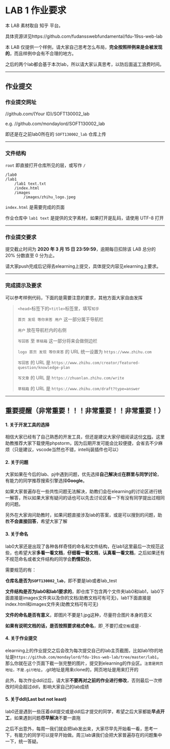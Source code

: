 LAB 1 作业要求
==========
本 LAB 素材取自 知乎 平台。

具体资源详见https://github.com/fudansswebfundamental/fdu-19ss-web-lab

本 LAB 仅提供一个样例，请大家自己思考怎么布局，**完全按照样例来是会被发现的**，而且样例中会有不合理的地方。

之后的两个lab都会基于本次lab，所以请大家认真思考，以防后面返工浪费时间。

-------------------

## 作业提交
### 作业提交网址
//github.com/(Your ID)/SOFT130002_lab

e.g. //github.com/mondaylord/SOFT130002_lab

即还是在之前lab0所在的 `SOFT130002_lab` 仓库上传

-------------------

### 文件结构
`root` 即直接打开仓库所见的层，或写作 `/`
```
/lab0
/lab1
    /lab1 text.txt
    /index.html
    /images
        /images/zhihu_logo.jpeg
```

`index.html` 是需要完成的页面

作业仓库中 `lab1 text` 是提供的文字素材，如果打开是乱码，请使用 UTF-8 打开

-------------------

### 作业提交要求
提交截止时间为 **2020 年 3 月 15 日 23:59:59**，逾期每日扣除该 LAB 总分的 20% 分数直至 0 分为止。

请大家push完成后记得去elearning上提交，具体提交内容见elearning上要求。

-------------------

### 完成提示及要求
可以参考样例代码，下面的是需要注意的要求，其他方面大家自由发挥

>`<head>`标签下的`<title>`标签里，填写`知乎`
>
>`首页 发现 等你来答 用户` 这一部分属于导航栏
> 
>`用户` 放在导航栏内的右侧
>
>`写回答` 至 `草稿箱` 这一部分将来会做侧边栏
>
>`logo 首页 发现 等你来答` 的 URL 统一设置为 `https://www.zhihu.com`
>
>`写回答` 的 URL 是 `https://www.zhihu.com/creator/featured-question/knowledge-plan`
>
>`写文章` 的 URL 是 `https://zhuanlan.zhihu.com/write`
>
>`草稿箱` 的 URL 是 `https://www.zhihu.com/draft?type=answer`

----------

## 重要提醒（非常重要！！！非常重要！！非常重要！）
#### 1. 关于开发工具的选择
相信大家已经有了自己熟悉的开发工具，但还是建议大家仔细阅读这份[文档](https://github.com/fudansswebfundamental/Docs/blob/master/%E5%BC%80%E5%8F%91%E5%B7%A5%E5%85%B7%E4%BB%8B%E7%BB%8D.md)，这里助教推荐大家下载使用phpstorm，因为后期开发可能会比较便捷，会省去不少麻烦（只是建议，vscode当然也不错，intellij装插件也可以）
#### 2. 关于问题
大家如果在今后的lab、pj中遇到问题，优先选择**自己解决**或**在群里与同学讨论**，有能力的同学推荐搜索引擎选择**Google**。

如果大家普遍存在一些共性问题无法解决，助教们会在elearning的讨论区进行统一解答，所以如果大家有疑问的话也可以先去讨论区看一下有没有同学提出过相同的问题。

另外在大家询问助教时，如果问题直接涉及lab的答案，或是可以搜到的问题，助教**不会直接回答**，希望大家了解
#### 3. 关于命名
lab0大家还是出现了各种各样奇怪的命名和文件结构，在lab1这里最后一次规范这些，也希望大家**多看一看文档**，**仔细看一看文档**，**认真看一看文档**，之后如果还有不规范命名或者文件结构的同学会**酌情扣分**。

需要规范的有：

**仓库名是否为`SOFT130002_lab`**，即不要是lab或者lab_test

**文件结构是否为lab0和lab1要求的**，即仓库下包含两个文件夹lab0和lab1，lab0下面直接是images文件夹以及你的文档(助教文档可有可无)，lab1下面直接是index.html和images文件夹(助教文档可有可无)

**文件的命名是否有意义**，即图片不要是1.jpg这种，尽量符合图片本身的意义

**如果有说明文档的话，是否按照要求格式命名**，即`_`不要打成`空格`或是`-`
#### 4. 关于作业提交
elearning上的作业提交之后会改为每次提交自己的lab主页截图，比如lab1你的地址是`https://github.com/mondaylord/fdu-19ss-web-lab/tree/master/lab1`，那么你就在这个页面下截一张完整的图片，提交到elearning的作业区。`注意是网页地址，不是.git地址`，.git地址是用来clone的，网页地址是用来打开的

此外，每次作业ddl过后，请大家**不要再对之前的作业进行修改**，否则最后一次修改时间会超过ddl，影响大家自己的lab成绩
#### 5. 关于ddl(Last but not least)
lab0还是遇到一些压着ddl提交或是ddl后才提交的同学，希望之后大家都能**早点开工**，如果遇到问题**尽早解决**不要一直拖

之后不出意外，每周一我们就会把lab发出来，大家尽早先开始看一看，思考一下，有能力的同学可以提早开始做。周三lab课我们会把大家普遍存在的问题集中一下，统一答疑。

